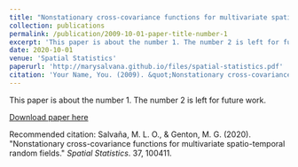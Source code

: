 ```yaml
---
title: "Nonstationary cross-covariance functions for multivariate spatio-temporal random fields"
collection: publications
permalink: /publication/2009-10-01-paper-title-number-1
excerpt: 'This paper is about the number 1. The number 2 is left for future work.'
date: 2020-10-01
venue: 'Spatial Statistics'
paperurl: 'http://marysalvana.github.io/files/spatial-statistics.pdf'
citation: 'Your Name, You. (2009). &quot;Nonstationary cross-covariance functions for multivariate spatio-temporal random fields.&quot; <i>Spatial Statistics</i>. 37, 100411.'
---
```

This paper is about the number 1. The number 2 is left for future work.

[Download paper here](http://marysalvana.github.io/files/spatial-statistics.pdf)

Recommended citation: Salvaña, M. L. O., & Genton, M. G. (2020). "Nonstationary cross-covariance functions for multivariate spatio-temporal random fields." <i>Spatial Statistics</i>. 37, 100411.

